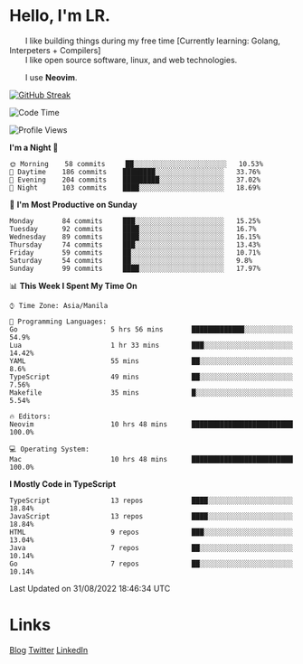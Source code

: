 # Hello, I'm LR. 

  I like building things during my free time [Currently learning: Golang, Interpeters + Compilers]  
  I like open source software, linux, and web technologies.
    
  I use **Neovim**.  
  
[![GitHub Streak](https://github-readme-streak-stats.herokuapp.com?user=laureanray&theme=ayu-light&hide_border=true)](https://git.io/streak-stats)

<!--START_SECTION:waka-->
![Code Time](http://img.shields.io/badge/Code%20Time-128%20hrs%2020%20mins-blue)

![Profile Views](http://img.shields.io/badge/Profile%20Views-37-blue)

**I'm a Night 🦉** 

```text
🌞 Morning    58 commits     ██░░░░░░░░░░░░░░░░░░░░░░░   10.53% 
🌆 Daytime    186 commits    ████████░░░░░░░░░░░░░░░░░   33.76% 
🌃 Evening    204 commits    █████████░░░░░░░░░░░░░░░░   37.02% 
🌙 Night      103 commits    ████░░░░░░░░░░░░░░░░░░░░░   18.69%

```
📅 **I'm Most Productive on Sunday** 

```text
Monday       84 commits     ███░░░░░░░░░░░░░░░░░░░░░░   15.25% 
Tuesday      92 commits     ████░░░░░░░░░░░░░░░░░░░░░   16.7% 
Wednesday    89 commits     ████░░░░░░░░░░░░░░░░░░░░░   16.15% 
Thursday     74 commits     ███░░░░░░░░░░░░░░░░░░░░░░   13.43% 
Friday       59 commits     ██░░░░░░░░░░░░░░░░░░░░░░░   10.71% 
Saturday     54 commits     ██░░░░░░░░░░░░░░░░░░░░░░░   9.8% 
Sunday       99 commits     ████░░░░░░░░░░░░░░░░░░░░░   17.97%

```


📊 **This Week I Spent My Time On** 

```text
⌚︎ Time Zone: Asia/Manila

💬 Programming Languages: 
Go                       5 hrs 56 mins       █████████████░░░░░░░░░░░░   54.9% 
Lua                      1 hr 33 mins        ███░░░░░░░░░░░░░░░░░░░░░░   14.42% 
YAML                     55 mins             ██░░░░░░░░░░░░░░░░░░░░░░░   8.6% 
TypeScript               49 mins             ██░░░░░░░░░░░░░░░░░░░░░░░   7.56% 
Makefile                 35 mins             █░░░░░░░░░░░░░░░░░░░░░░░░   5.54%

🔥 Editors: 
Neovim                   10 hrs 48 mins      █████████████████████████   100.0%

💻 Operating System: 
Mac                      10 hrs 48 mins      █████████████████████████   100.0%

```

**I Mostly Code in TypeScript** 

```text
TypeScript               13 repos            ████░░░░░░░░░░░░░░░░░░░░░   18.84% 
JavaScript               13 repos            ████░░░░░░░░░░░░░░░░░░░░░   18.84% 
HTML                     9 repos             ███░░░░░░░░░░░░░░░░░░░░░░   13.04% 
Java                     7 repos             ██░░░░░░░░░░░░░░░░░░░░░░░   10.14% 
Go                       7 repos             ██░░░░░░░░░░░░░░░░░░░░░░░   10.14%

```



 Last Updated on 31/08/2022 18:46:34 UTC
<!--END_SECTION:waka-->

# Links
[Blog](https://lr.hashnode.dev)
[Twitter](https://twitter.com/laureanray)
[LinkedIn](https://linkedin.com/in/laureanray)
